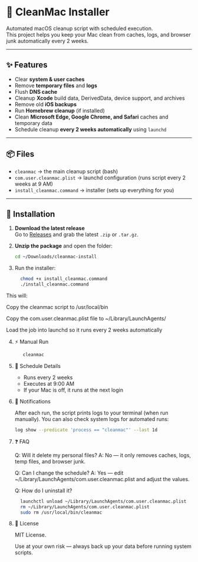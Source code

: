 # 🧹 CleanMac Installer

Automated macOS cleanup script with scheduled execution.  
This project helps you keep your Mac clean from caches, logs, and browser junk automatically every 2 weeks.

---

## ✨ Features
- Clear **system & user caches**  
- Remove **temporary files** and **logs**  
- Flush **DNS cache**  
- Cleanup **Xcode** build data, DerivedData, device support, and archives  
- Remove old **iOS backups**  
- Run **Homebrew cleanup** (if installed)  
- Clean **Microsoft Edge, Google Chrome, and Safari** caches and temporary data  
- Schedule cleanup **every 2 weeks automatically** using `launchd`  

---

## 📦 Files
- `cleanmac` → the main cleanup script (bash)  
- `com.user.cleanmac.plist` → launchd configuration (runs script every 2 weeks at 9 AM)  
- `install_cleanmac.command` → installer (sets up everything for you)  

---

## 🚀 Installation

1. **Download the latest release**  
   Go to [Releases](../../releases) and grab the latest `.zip` or `.tar.gz`.

2. **Unzip the package** and open the folder:  
   ```bash
   cd ~/Downloads/cleanmac-install

3. Run the installer:
   
   ```bash
     chmod +x install_cleanmac.command
     ./install_cleanmac.command
  This will:
  
  Copy the cleanmac script to /usr/local/bin
  
  Copy the com.user.cleanmac.plist file to ~/Library/LaunchAgents/
  
  Load the job into launchd so it runs every 2 weeks automatically
  
4. ⚡ Manual Run
   
   ```bash
      cleanmac
5. 🔄 Schedule Details

    - Runs every 2 weeks
    - Executes at 9:00 AM
    - If your Mac is off, it runs at the next login
  
6. 🔔 Notifications
   
    After each run, the script prints logs to your terminal (when run manually).
    You can also check system logs for automated runs:
   ```bash
   log show --predicate 'process == "cleanmac"' --last 1d
7. ❓ FAQ

    Q: Will it delete my personal files?
    A: No — it only removes caches, logs, temp files, and browser junk.
   
    Q: Can I change the schedule?
    A: Yes — edit ~/Library/LaunchAgents/com.user.cleanmac.plist and adjust the <StartCalendarInterval> values.

    Q: How do I uninstall it?
    ```bash
      launchctl unload ~/Library/LaunchAgents/com.user.cleanmac.plist
      rm ~/Library/LaunchAgents/com.user.cleanmac.plist
      sudo rm /usr/local/bin/cleanmac
 
8. 📜 License
   
   MIT License.
   
   Use at your own risk — always back up your data before running system scripts.

